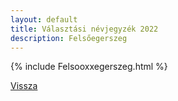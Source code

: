```yaml
---
layout: default
title: Választási névjegyzék 2022
description: Felsőegerszeg
---
```


{% include Felsooxxegerszeg.html %}

[Vissza](./)